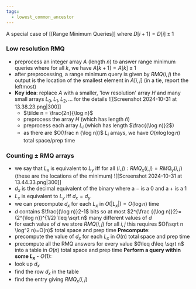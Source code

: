 ```yaml
---
tags:
  - lowest_common_ancestor
---
```

A special case of [[Range Minimum Queries]] where $D[i+1]=D[i]\pm 1$
### Low resolution RMQ
- preprocess an integer array $A$ (length $n$) to answer range minimum queries where for all $k$, we have $A[k+1]=A[k]\pm 1$
- after preprocessing, a range minimum query is given by $RMQ(i,j)$ the output is the location of the smallest element in $A[i,j]$ (in a tie, report the leftmost)
- **Key idea**: replace $A$ with a smaller, 'low resolution' array $H$ and many small arrays $L_0, L_1, L_2,...$ for the details
	![[Screenshot 2024-10-31 at 13.38.23.png|300]]
	- $\tilde n = \frac{2n}{\log n}$
	- preprocess the array $H$ (which has length $\tilde n$)
	- preprocess each array $L_i$ (which has length $\frac{(\log n)}2$)
	- as there are $O(\frac n {\log n})$ $L_i$ arrays, we have $O(n\log \log n)$ total space/prep time
### Counting $\pm$ RMQ arrays
- we say that $L_x$ is equivalent to $L_y$ iff for all $(i,j):RMQ_x(i,j)=RMQ_y(i,j)$ (these are the locations of the minimum)
![[Screenshot 2024-10-31 at 13.44.33.png|300]]
- $d_x$ is the decimal equivalent of the binary where a $-$ is a $0$ and a $+$ is a $1$
- $L_x$ is equivalent to $L_y$ iff $d_x=d_y$
- we can precompute $d_x$ for each $L_x$ in $O(|L_x|)=O(\log n)$ time
- $d$ contains $\frac{(\log n)}2-1$ bits so at most $2^{\frac {(\log n)}2}=(2^{\log n})^{1/2} \leq \sqrt n$ many different values of $d$
- for each value of $d$ we store $RMQ(i,j)$ for all $i,j$ this requires $O(\sqrt n \log^2 n)=O(n)$ total space and prep time
**Precompute**:
- precompute the value of $d_x$ for each $L_x$ in $O(n)$ total space and prep time
- precompute all the RMQ answers for every value $0\leq d\leq \sqrt n$ into a table in $O(n)$ total space and prep time 
**Perform a query within some $L_x$** - $O(1)$:
- look up $d_x$
- find the row $d_x$ in the table
- find the entry giving $RMQ_x(i,j)$ 